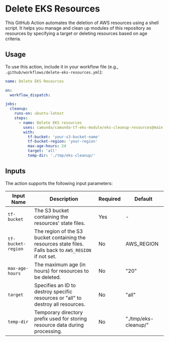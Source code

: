 # Delete EKS Resources

This GitHub Action automates the deletion of AWS resources using a shell script. It helps you manage and clean up modules of this repository as resources by specifying a target or deleting resources based on age criteria.

## Usage

To use this action, include it in your workflow file (e.g., `.github/workflows/delete-eks-resources.yml`):

```yaml
name: Delete EKS Resources

on:
  workflow_dispatch:

jobs:
  cleanup:
    runs-on: ubuntu-latest
    steps:
      - name: Delete EKS resources
        uses: camunda/camunda-tf-eks-module/eks-cleanup-resources@main
        with:
          tf-bucket: 'your-s3-bucket-name'
          tf-bucket-region: 'your-region'
          max-age-hours: 24
          target: 'all'
          temp-dir: './tmp/eks-cleanup/'
```

## Inputs

The action supports the following input parameters:

| Input Name         | Description                                                                               | Required | Default                    |
|--------------------|-------------------------------------------------------------------------------------------|----------|----------------------------|
| `tf-bucket`        | The S3 bucket containing the resources' state files.                                       | Yes      | -                        |
| `tf-bucket-region` | The region of the S3 bucket containing the resources state files. Falls back to `AWS_REGION` if not set. | No       | AWS_REGION                 |
| `max-age-hours`    | The maximum age (in hours) for resources to be deleted.                                    | No       | "20"                       |
| `target`           | Specifies an ID to destroy specific resources or "all" to destroy all resources.           | No      | "all"                      |
| `temp-dir`         | Temporary directory prefix used for storing resource data during processing.               | No       | "./tmp/eks-cleanup/"       |
